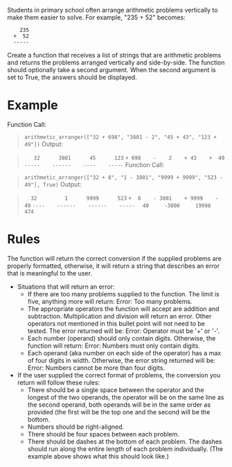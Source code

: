 Students in primary school often arrange arithmetic problems vertically to make them easier to solve. For example, "235 + 52" becomes:

```
    235
  +  52
  -----
```

Create a function that receives a list of strings that are arithmetic problems and returns the problems arranged vertically and side-by-side. The function should optionally take a second argument. When the second argument is set to True, the answers should be displayed.

# Example
Function Call:

> `arithmetic_arranger(["32 + 698", "3801 - 2", "45 + 43", "123 + 49"])`
Output:

> `   32      3801      45      123`
> `+ 698    -    2    + 43    +  49`
> `-----    ------    ----    -----`
Function Call:

> `arithmetic_arranger(["32 + 8", "1 - 3801", "9999 + 9999", "523 - 49"], True)`
Output:

> `  32         1      9999      523`
> `+  8    - 3801    + 9999    -  49`
> `----    ------    ------    -----`
> `  40     -3800     19998      474`
>   
# Rules
The function will return the correct conversion if the supplied problems are properly formatted, otherwise, it will return a string that describes an error that is meaningful to the user.

- Situations that will return an error:
  - If there are too many problems supplied to the function. The limit is five, anything more will return: Error: Too many problems.
  - The appropriate operators the function will accept are addition and subtraction. Multiplication and division will return an error. Other operators not mentioned in this bullet point will not need to be tested. The error returned will be: Error: Operator must be '+' or '-'.
  - Each number (operand) should only contain digits. Otherwise, the function will return: Error: Numbers must only contain digits.
  - Each operand (aka number on each side of the operator) has a max of four digits in width. Otherwise, the error string returned will be: Error: Numbers cannot be more than four digits.
- If the user supplied the correct format of problems, the conversion you return will follow these rules:
  - There should be a single space between the operator and the longest of the two operands, the operator will be on the same line as the second operand, both operands will be in the same order as provided (the first will be the top one and the second will be the bottom.
  - Numbers should be right-aligned.
  - There should be four spaces between each problem.
  - There should be dashes at the bottom of each problem. The dashes should run along the entire length of each problem individually. (The example above shows what this should look like.)
